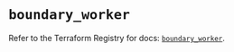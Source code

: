 # `boundary_worker`

Refer to the Terraform Registry for docs: [`boundary_worker`](https://registry.terraform.io/providers/hashicorp/boundary/1.1.13/docs/resources/worker).
